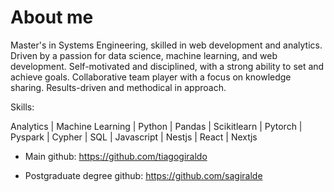 # About me #

Master's in Systems Engineering,  skilled in web development and analytics. Driven by a passion for data science, machine learning, and web development. Self-motivated and disciplined, with a strong ability to set and achieve goals. Collaborative team player with a focus on knowledge sharing. Results-driven and methodical in approach.

Skills:

Analytics | Machine Learning | Python  |  Pandas  |  Scikitlearn  |  Pytorch  |  Pyspark  | Cypher  |  SQL  |  Javascript  | Nestjs  |  React | Nextjs

- Main github: https://github.com/tiagogiraldo

- Postgraduate degree github: https://github.com/sagiralde
